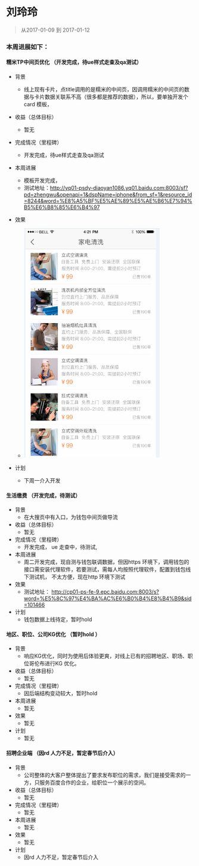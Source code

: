 # 刘玲玲

> 从2017-01-09 到 2017-01-12

### 本周进展如下： 

#### 糯米TP中间页优化 （开发完成，待ue样式走查及qa测试）
- 背景
  - 线上现有卡片，点title调用的是糯米的中间页，因调用糯米的中间页的数据与卡片数据关联系不高（很多都是推荐的数据），所以，要单独开发个card 模板，
- 收益（总体目标）
    -  暂无
- 完成情况（里程碑）
	- 开发完成，待ue样式走查及qa测试
- 本周进展
    - 模板开发完成，
    - 测试地址：http://yq01-psdy-diaoyan1086.yq01.baidu.com:8003/sf?pd=zhengwu&openapi=1&dspName=iphone&from_sf=1&resource_id=8244&word=%E8%A5%BF%E5%AE%89%E5%AE%B6%E7%94%B5%E6%B8%85%E6%B4%97
    
- 效果
	- ![](img/v_liulingling/tp.png)
- 计划
  -  下周一介入开发


#### 生活缴费 （开发完成，待测试）
- 背景
  - 在大搜页中有入口，为钱包中间页做导流
- 收益（总体目标）
    -  暂无
- 完成情况（里程碑）
	- 开发完成， ue 走查中，待测试, 
- 本周进展
    - 周二开发完成，现自测与钱包联调数据，但因https 环境下，调用钱包的接口需安装代理软件，若要测试，需每人均按照代理软件，配置到钱包线下测试机，
      不太方便，现在http 环境下测试
- 效果
	- 测试地址： http://cp01-ps-fe-9.epc.baidu.com:8003/s?word=%E5%8C%97%E4%BA%AC%E6%B0%B4%E8%B4%B9&sid=101466
- 计划
  -  钱包数据上线待定，暂时hold 


#### 地区、职位、公司KG优化 （暂时hold ）
- 背景
  - 响应KG优化，同时为使用后体验更爽，对线上已有的招聘地区、职场、职位哥伦布进行KG 优化。
- 收益（总体目标）
    - 暂无
- 完成情况（里程碑）
	- 因后端结构变动较大，暂时hold
- 本周进展
    - 暂无
- 效果
	- 暂无
- 计划
    - 暂无
#### 招聘企业端 （因rd 人力不足，暂定春节后介入）
- 背景
  -  公司整体的大客户整体提出了要求发布职位的需求，我们是接受需求的一方，只服务百度合作的企业，给职位一个展示的空间。
- 收益（总体目标）
    - 暂无
- 完成情况（里程碑）
	- 暂无
- 本周进展
    - 暂无
- 效果
	- 暂无
- 计划
    - 因rd 人力不足，暂定春节后介入


